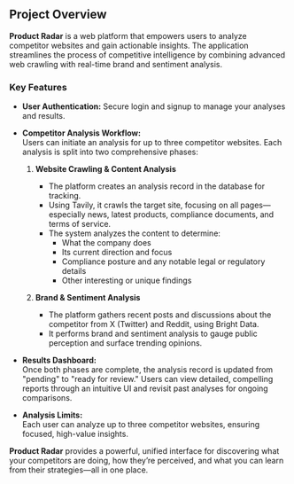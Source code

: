 ## Project Overview

**Product Radar** is a web platform that empowers users to analyze competitor websites and gain actionable insights. The application streamlines the process of competitive intelligence by combining advanced web crawling with real-time brand and sentiment analysis.

### Key Features

- **User Authentication:** Secure login and signup to manage your analyses and results.
- **Competitor Analysis Workflow:**  
  Users can initiate an analysis for up to three competitor websites. Each analysis is split into two comprehensive phases:

  1. **Website Crawling & Content Analysis**

     - The platform creates an analysis record in the database for tracking.
     - Using Tavily, it crawls the target site, focusing on all pages—especially news, latest products, compliance documents, and terms of service.
     - The system analyzes the content to determine:
       - What the company does
       - Its current direction and focus
       - Compliance posture and any notable legal or regulatory details
       - Other interesting or unique findings

  2. **Brand & Sentiment Analysis**
     - The platform gathers recent posts and discussions about the competitor from X (Twitter) and Reddit, using Bright Data.
     - It performs brand and sentiment analysis to gauge public perception and surface trending opinions.

- **Results Dashboard:**  
  Once both phases are complete, the analysis record is updated from "pending" to "ready for review." Users can view detailed, compelling reports through an intuitive UI and revisit past analyses for ongoing comparisons.

- **Analysis Limits:**  
  Each user can analyze up to three competitor websites, ensuring focused, high-value insights.

**Product Radar** provides a powerful, unified interface for discovering what your competitors are doing, how they’re perceived, and what you can learn from their strategies—all in one place.
